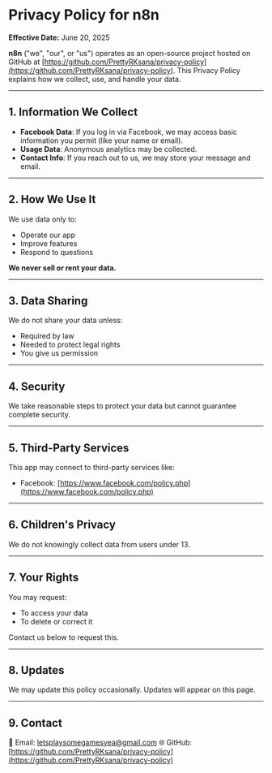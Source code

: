 # Privacy Policy for n8n

**Effective Date:** June 20, 2025

**n8n** ("we", "our", or "us") operates as an open-source project hosted on GitHub at [https://github.com/PrettyRKsana/privacy-policy](https://github.com/PrettyRKsana/privacy-policy). This Privacy Policy explains how we collect, use, and handle your data.

---

## 1. Information We Collect

- **Facebook Data**: If you log in via Facebook, we may access basic information you permit (like your name or email).
- **Usage Data**: Anonymous analytics may be collected.
- **Contact Info**: If you reach out to us, we may store your message and email.

---

## 2. How We Use It

We use data only to:
- Operate our app
- Improve features
- Respond to questions

**We never sell or rent your data.**

---

## 3. Data Sharing

We do not share your data unless:
- Required by law
- Needed to protect legal rights
- You give us permission

---

## 4. Security

We take reasonable steps to protect your data but cannot guarantee complete security.

---

## 5. Third-Party Services

This app may connect to third-party services like:
- Facebook: [https://www.facebook.com/policy.php](https://www.facebook.com/policy.php)

---

## 6. Children's Privacy

We do not knowingly collect data from users under 13.

---

## 7. Your Rights

You may request:
- To access your data
- To delete or correct it

Contact us below to request this.

---

## 8. Updates

We may update this policy occasionally. Updates will appear on this page.

---

## 9. Contact

📧 Email: letsplaysomegamesyea@gmail.com
🌐 GitHub: [https://github.com/PrettyRKsana/privacy-policy](https://github.com/PrettyRKsana/privacy-policy)
